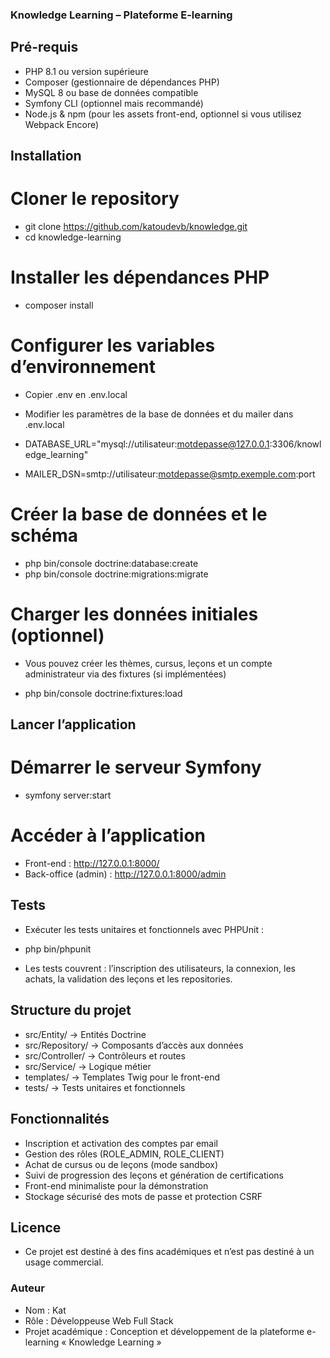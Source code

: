 ### Knowledge Learning – Plateforme E-learning

## Pré-requis
- PHP 8.1 ou version supérieure
- Composer (gestionnaire de dépendances PHP)
- MySQL 8 ou base de données compatible
- Symfony CLI (optionnel mais recommandé)
- Node.js & npm (pour les assets front-end, optionnel si vous utilisez Webpack Encore)


## Installation
# Cloner le repository
- git clone https://github.com/katoudevb/knowledge.git
- cd knowledge-learning

# Installer les dépendances PHP
- composer install

# Configurer les variables d’environnement
- Copier .env en .env.local
- Modifier les paramètres de la base de données et du mailer dans .env.local

- DATABASE_URL="mysql://utilisateur:motdepasse@127.0.0.1:3306/knowledge_learning"
- MAILER_DSN=smtp://utilisateur:motdepasse@smtp.exemple.com:port

# Créer la base de données et le schéma
- php bin/console doctrine:database:create
- php bin/console doctrine:migrations:migrate

# Charger les données initiales (optionnel)
- Vous pouvez créer les thèmes, cursus, leçons et un compte administrateur via des fixtures (si implémentées)

- php bin/console doctrine:fixtures:load

## Lancer l’application
# Démarrer le serveur Symfony
- symfony server:start

# Accéder à l’application
- Front-end : http://127.0.0.1:8000/
- Back-office (admin) : http://127.0.0.1:8000/admin

## Tests
- Exécuter les tests unitaires et fonctionnels avec PHPUnit :

- php bin/phpunit

- Les tests couvrent : l’inscription des utilisateurs, la connexion, les achats, la validation des leçons et les repositories.

## Structure du projet
- src/Entity/ → Entités Doctrine
- src/Repository/ → Composants d’accès aux données
- src/Controller/ → Contrôleurs et routes
- src/Service/ → Logique métier
- templates/ → Templates Twig pour le front-end
- tests/ → Tests unitaires et fonctionnels

## Fonctionnalités
- Inscription et activation des comptes par email
- Gestion des rôles (ROLE_ADMIN, ROLE_CLIENT)
- Achat de cursus ou de leçons (mode sandbox)
- Suivi de progression des leçons et génération de certifications
- Front-end minimaliste pour la démonstration
- Stockage sécurisé des mots de passe et protection CSRF

## Licence

- Ce projet est destiné à des fins académiques et n’est pas destiné à un usage commercial.

### Auteur 
- Nom : Kat
- Rôle : Développeuse Web Full Stack
- Projet académique : Conception et développement de la plateforme e-learning « Knowledge Learning »